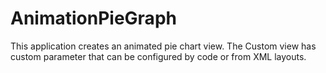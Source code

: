 # AnimationPieGraph
This application creates an animated pie chart view. The Custom view has custom parameter that can be configured by code or from XML layouts.
